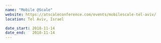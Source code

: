 ```yaml
---
name: "Mobile @Scale"
website: https://atscaleconference.com/events/mobilescale-tel-aviv/
location: Tel Aviv, Israel

date_start: 2018-11-14
date_end:   2018-11-14
---
```


